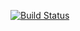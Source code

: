 [![Build Status](https://travis-ci.org/tknetworks-cookbooks/php_fpm.png?branch=master)](https://travis-ci.org/tknetworks-cookbooks/php_fpm)

